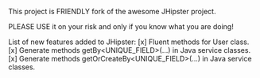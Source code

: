This project is FRIENDLY fork of the awesome JHipster project.

PLEASE USE it on your risk and only if you know what you are doing!

List of new features added to JHipster:
[x] Fluent methods for User class.
[x] Generate methods <ENTITY> getBy<UNIQUE_FIELD>(...) in Java service classes.
[x] Generate methods <ENTITY> getOrCreateBy<UNIQUE_FIELD>(...) in Java service classes.